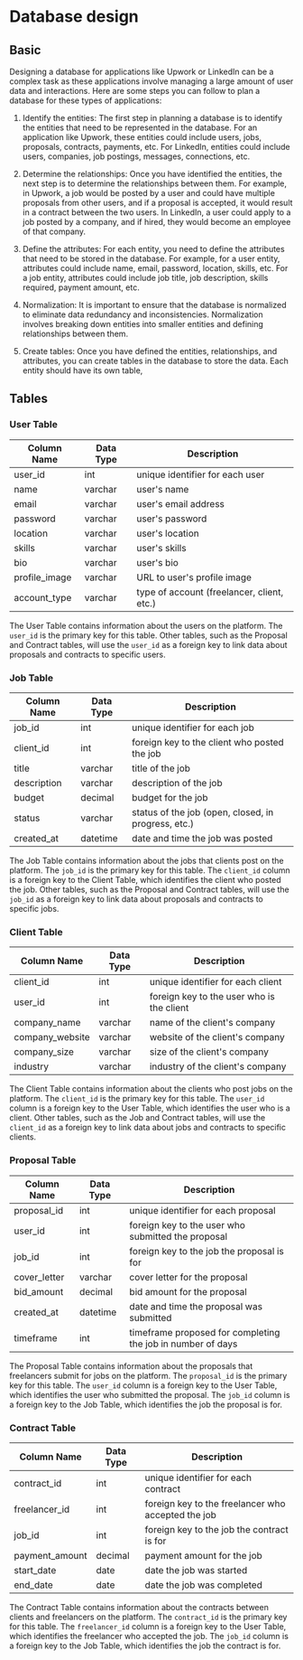 # Database design

## Basic

Designing a database for applications like Upwork or LinkedIn can be a complex task as these applications involve managing a large amount of user data and interactions. Here are some steps you can follow to plan a database for these types of applications:

1. Identify the entities: The first step in planning a database is to identify the entities that need to be represented in the database. For an application like Upwork, these entities could include users, jobs, proposals, contracts, payments, etc. For LinkedIn, entities could include users, companies, job postings, messages, connections, etc.

1. Determine the relationships: Once you have identified the entities, the next step is to determine the relationships between them. For example, in Upwork, a job would be posted by a user and could have multiple proposals from other users, and if a proposal is accepted, it would result in a contract between the two users. In LinkedIn, a user could apply to a job posted by a company, and if hired, they would become an employee of that company.

1. Define the attributes: For each entity, you need to define the attributes that need to be stored in the database. For example, for a user entity, attributes could include name, email, password, location, skills, etc. For a job entity, attributes could include job title, job description, skills required, payment amount, etc.

1. Normalization: It is important to ensure that the database is normalized to eliminate data redundancy and inconsistencies. Normalization involves breaking down entities into smaller entities and defining relationships between them.

1. Create tables: Once you have defined the entities, relationships, and attributes, you can create tables in the database to store the data. Each entity should have its own table,

## Tables

### User Table

| Column Name | Data Type | Description |
|-------------|----------|-------------|
| user_id | int | unique identifier for each user |
| name | varchar | user's name |
| email | varchar | user's email address |
| password | varchar | user's password |
| location | varchar | user's location |
| skills | varchar | user's skills |
| bio | varchar | user's bio |
| profile_image | varchar | URL to user's profile image |
| account_type | varchar | type of account (freelancer, client, etc.) |

The User Table contains information about the users on the platform. The `user_id` is the primary key for this table. Other tables, such as the Proposal and Contract tables, will use the `user_id` as a foreign key to link data about proposals and contracts to specific users.

### Job Table

| Column Name | Data Type | Description |
|-------------|----------|-------------|
| job_id | int | unique identifier for each job |
| client_id | int | foreign key to the client who posted the job |
| title | varchar | title of the job |
| description | varchar | description of the job |
| budget | decimal | budget for the job |
| status | varchar | status of the job (open, closed, in progress, etc.) |
| created_at | datetime | date and time the job was posted |

The Job Table contains information about the jobs that clients post on the platform. The `job_id` is the primary key for this table. The `client_id` column is a foreign key to the Client Table, which identifies the client who posted the job. Other tables, such as the Proposal and Contract tables, will use the `job_id` as a foreign key to link data about proposals and contracts to specific jobs.

### Client Table

| Column Name | Data Type | Description |
|-------------|----------|-------------|
| client_id | int | unique identifier for each client |
| user_id | int | foreign key to the user who is the client |
| company_name | varchar | name of the client's company |
| company_website | varchar | website of the client's company |
| company_size | varchar | size of the client's company |
| industry | varchar | industry of the client's company |

The Client Table contains information about the clients who post jobs on the platform. The `client_id` is the primary key for this table. The `user_id` column is a foreign key to the User Table, which identifies the user who is a client. Other tables, such as the Job and Contract tables, will use the `client_id` as a foreign key to link data about jobs and contracts to specific clients.

### Proposal Table

| Column Name | Data Type | Description |
|-------------|----------|-------------|
| proposal_id | int | unique identifier for each proposal |
| user_id | int | foreign key to the user who submitted the proposal |
| job_id | int | foreign key to the job the proposal is for |
| cover_letter | varchar | cover letter for the proposal |
| bid_amount | decimal | bid amount for the proposal |
| created_at | datetime | date and time the proposal was submitted |
| timeframe | int | timeframe proposed for completing the job in number of days |

The Proposal Table contains information about the proposals that freelancers submit for jobs on the platform. The `proposal_id` is the primary key for this table. The `user_id` column is a foreign key to the User Table, which identifies the user who submitted the proposal. The `job_id` column is a foreign key to the Job Table, which identifies the job the proposal is for.

### Contract Table

| Column Name | Data Type | Description |
|-------------|----------|-------------|
| contract_id | int | unique identifier for each contract |
| freelancer_id | int | foreign key to the freelancer who accepted the job |
| job_id | int | foreign key to the job the contract is for |
| payment_amount | decimal | payment amount for the job |
| start_date | date | date the job was started |
| end_date | date | date the job was completed |

The Contract Table contains information about the contracts between clients and freelancers on the platform. The `contract_id` is the primary key for this table. The `freelancer_id` column is a foreign key to the User Table, which identifies the freelancer who accepted the job. The `job_id` column is a foreign key to the Job Table, which identifies the job the contract is for.
